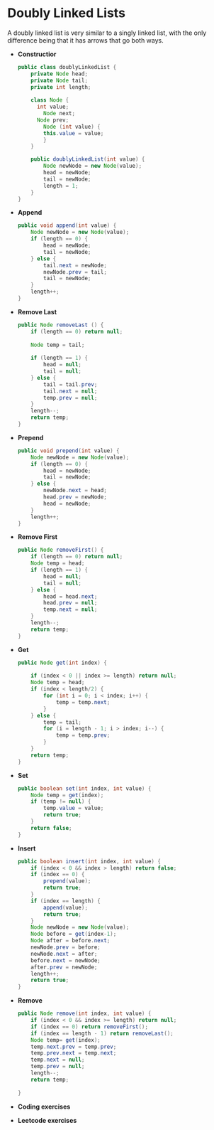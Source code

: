 # Doubly Linked Lists

A doubly linked list is very similar to a singly linked list, with the only difference being that it has arrows that go both ways.

- **Constructior**
    
    ```java
    public class doublyLinkedList {
    	private Node head;
    	private Node tail;
    	private int length;
    	
    	class Node {
    	  int value;
    		Node next;
    	  Node prev;
    		Node (int value) {
    	    this.value = value;
    		}
    	}
    
    	public doublyLinkedList(int value) {
    		Node newNode = new Node(value);
    		head = newNode;
    		tail = newNode;
    		length = 1;
    	}
    }
    ```
    
- **Append**
    
    ```java
    public void append(int value) {
    	Node newNode = new Node(value);
    	if (length == 0) {
    		head = newNode;
    		tail = newNode;
    	} else {
    		tail.next = newNode;
    		newNode.prev = tail;
    		tail = newNode;
    	}
    	length++;
    }
    ```
    
- **Remove Last**
    
    ```java
    public Node removeLast () {
    	if (length == 0) return null;
    	
    	Node temp = tail;
    	
    	if (length == 1) {
    		head = null;
    		tail = null;
    	} else {
    		tail = tail.prev;
    		tail.next = null;
    		temp.prev = null;
    	}
    	length--;
    	return temp;
    }
    ```
    
- **Prepend**
    
    ```java
    public void prepend(int value) {
    	Node newNode = new Node(value);
    	if (length == 0) {
    		head = newNode;
    		tail = newNode;
    	} else {
    		newNode.next = head;
    		head.prev = newNode;
    		head = newNode;
    	}
    	length++;
    }
    ```
    
- **Remove First**
    
    ```java
    public Node removeFirst() {
    	if (length == 0) return null;
    	Node temp = head;
    	if (length == 1) {
    		head = null;
    		tail = null;
    	} else {
    		head = head.next;
    		head.prev = null;
    		temp.next = null;
    	}
    	length--;
    	return temp;
    }
    ```
    
- **Get**
    
    ```java
    public Node get(int index) {
    	
    	if (index < 0 || index >= length) return null;
    	Node temp = head;
    	if (index < length/2) {
    		for (int i = 0; i < index; i++) {
    			temp = temp.next;
    		}
    	} else {
    		temp = tail;
    		for (i = length - 1; i > index; i--) {
    			temp = temp.prev;
    		}
    	}
    	return temp;
    }
    ```
    
- **Set**
    
    ```java
    public boolean set(int index, int value) {
    	Node temp = get(index);
    	if (temp != null) {
    		temp.value = value;
    		return true;
    	}
    	return false;
    }
    ```
    
- **Insert**
    
    ```java
    public boolean insert(int index, int value) {
    	if (index < 0 && index > length) return false;
    	if (index == 0) {
    		prepend(value);
    		return true;
    	}
    	if (index == length) {
    		append(value);
    		return true;
    	}
    	Node newNode = new Node(value);
    	Node before = get(index-1);
    	Node after = before.next;
    	newNode.prev = before;
    	newNode.next = after;
    	before.next = newNode;
    	after.prev = newNode;
    	length++;
    	return true;
    }
    ```
    
- **Remove**
    
    ```java
    public Node remove(int index, int value) {
    	if (index < 0 && index >= length) return null;
    	if (index == 0) return removeFirst();
    	if (index == length - 1) return removeLast();
    	Node temp= get(index);
    	temp.next.prev = temp.prev;
    	temp.prev.next = temp.next;
    	temp.next = null;
    	temp.prev = null;
    	length--;
    	return temp;
    	
    }
    ```
    
- **Coding exercises**
- **Leetcode exercises**